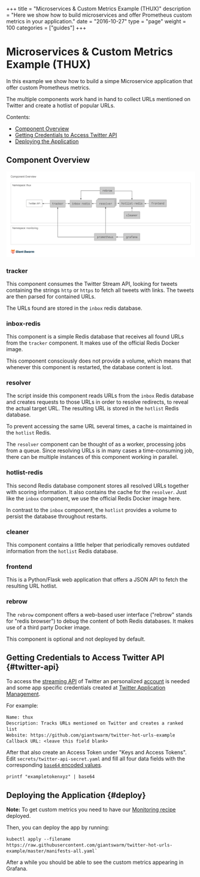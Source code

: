 +++ title = "Microservices & Custom Metrics Example (THUX)" description = "Here we show how to build microservices and offer Prometheus custom metrics in your application." date = "2016-10-27" type = "page" weight = 100 categories = ["guides"] +++

# Microservices & Custom Metrics Example (THUX)

In this example we show how to build a simpe Microservice application that offer custom Prometheus metrics.

The multiple components work hand in hand to collect URLs mentioned on Twitter and create a hotlist of popular URLs.

Contents:

- [Component Overview](#component-overview)
- [Getting Credentials to Access Twitter API](#twitter-api)
- [Deploying the Application](#deploy)

## Component Overview

![Component Overview](components-overview.png)

### tracker

This component consumes the Twitter Stream API, looking for tweets containing the strings `http` or `https` to fetch all tweets with links. The tweets are then parsed for contained URLs.

The URLs found are stored in the `inbox` redis database.

### inbox-redis

This component is a simple Redis database that receives all found URLs from the `tracker` component. It makes use of the official Redis Docker image.

This component consciously does not provide a volume, which means that whenever this component is restarted, the database content is lost.

### resolver

The script inside this component reads URLs from the `inbox` Redis database and creates requests to those URLs in order to resolve redirects, to reveal the actual target URL. The resulting URL is stored in the `hotlist` Redis database.

To prevent accessing the same URL several times, a cache is maintained in the `hotlist` Redis.

The `resolver` component can be thought of as a worker, processing jobs from a queue. Since resolving URLs is in many cases a time-consuming job, there can be multiple instances of this component working in parallel.

### hotlist-redis

This second Redis database component stores all resolved URLs together with scoring information. It also contains the cache for the `resolver`. Just like the `inbox` component, we use the official Redis Docker image here.

In contrast to the `inbox` component, the `hotlist` provides a volume to persist the database throughout restarts.

### cleaner

This component contains a little helper that periodically removes outdated information from the `hotlist` Redis database.

### frontend

This is a Python/Flask web application that offers a JSON API to fetch the resulting URL hotlist.

### rebrow

The `rebrow` component offers a web-based user interface ("rebrow" stands for "redis browser") to debug the content of both Redis databases. It makes use of a third party Docker image.

This component is optional and not deployed by default.

## Getting Credentials to Access Twitter API {#twitter-api}

To access the [streaming API](https://dev.twitter.com/streaming/overview/connecting) of Twitter an personalized [account](https://twitter.com/signup) is needed and some app specific credentials created at [Twitter Application Management](https://apps.twitter.com/).

For example:

    Name: thux
    Description: Tracks URLs mentioned on Twitter and creates a ranked list
    Website: https://github.com/giantswarm/twitter-hot-urls-example
    Callback URL: <leave this field blank>

After that also create an Access Token under "Keys and Access Tokens". Edit `secrets/twitter-api-secret.yaml` and fill all four data fields with the corresponding [`base64` encoded values]((http://kubernetes.io/docs/user-guide/secrets/#creating-a-secret-manually)).

```nohighlight
printf "exampletokenxyz" | base64
```

## Deploying the Application {#deploy}

__Note:__ To get custom metrics you need to have our [Monitoring recipe](/guides/kubernetes-prometheus/) deployed.

Then, you can deploy the app by running:

```nohighlight
kubectl apply --filename https://raw.githubusercontent.com/giantswarm/twitter-hot-urls-example/master/manifests-all.yaml`
```

After a while you should be able to see the custom metrics appearing in Grafana.